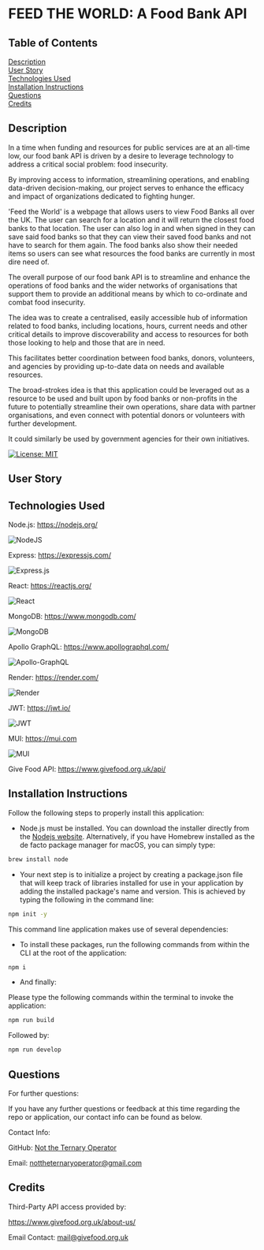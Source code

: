 # FEED THE WORLD: A Food Bank API

## Table of Contents
[Description](#description)  
[User Story](#user-story)  
[Technologies Used](#technologies-used)  
[Installation Instructions](#installation-instructions)  
[Questions](#questions)  
[Credits](#credits)  
 
## Description

In a time when funding and resources for public services are at an all-time low, our food bank API is driven by a desire to leverage technology to address a critical social problem: food insecurity. 

By improving access to information, streamlining operations, and enabling data-driven decision-making, our project serves to enhance the efficacy and impact of organizations dedicated to fighting hunger.

'Feed the World' is a webpage that allows users to view Food Banks all over the UK. The user can search for a location and it will return the closest food banks to that location. The user can also log in and when signed in they can save said food banks so that they can view their saved food banks and not have to search for them again. The food banks also show their needed items so users can see what resources the food banks are currently in most dire need of.

The overall purpose of our food bank API is to streamline and enhance the operations of food banks and the wider networks of organisations that support them to provide an additional means by which to co-ordinate and combat food insecurity.

The idea was to create a centralised, easily accessible hub of information related to food banks, including locations, hours, current needs and other critical details to improve discoverability and access to resources for both those looking to help and those that are in need.

This facilitates better coordination between food banks, donors, volunteers, and agencies by providing up-to-date data on needs and available resources.

The broad-strokes idea is that this application could be leveraged out as a resource to be used and built upon by food banks or non-profits in the future to potentially streamline their own operations, share data with partner organisations, and even connect with potential donors or volunteers with further development.

It could similarly be used by government agencies for their own initiatives.

[![License: MIT](https://img.shields.io/badge/License-MIT-yellow.svg)](https://opensource.org/licenses/MIT)

## User Story

## Technologies Used

Node.js: https://nodejs.org/

![NodeJS](https://img.shields.io/badge/node.js-6DA55F?style=for-the-badge&logo=node.js&logoColor=white)

Express: https://expressjs.com/

![Express.js](https://img.shields.io/badge/express.js-%23404d59.svg?style=for-the-badge&logo=express&logoColor=%2361DAFB)

React: https://reactjs.org/

![React](https://img.shields.io/badge/react-%2320232a.svg?style=for-the-badge&logo=react&logoColor=%2361DAFB)

MongoDB: https://www.mongodb.com/

![MongoDB](https://img.shields.io/badge/MongoDB-%234ea94b.svg?style=for-the-badge&logo=mongodb&logoColor=white)

Apollo GraphQL: https://www.apollographql.com/

![Apollo-GraphQL](https://img.shields.io/badge/-ApolloGraphQL-311C87?style=for-the-badge&logo=apollo-graphql)

Render: https://render.com/

![Render](https://img.shields.io/badge/Render-%46E3B7.svg?style=for-the-badge&logo=render&logoColor=white)

JWT: https://jwt.io/

![JWT](https://img.shields.io/badge/JWT-black?style=for-the-badge&logo=JSON%20web%20tokens)

MUI: https://mui.com

![MUI](https://img.shields.io/badge/MUI-%230081CB.svg?style=for-the-badge&logo=mui&logoColor=white)

Give Food API: https://www.givefood.org.uk/api/

## Installation Instructions

  Follow the following steps to properly install this application:


  * Node.js must be installed. You can download the installer directly from the [Nodejs website](https://nodejs.org). Alternatively, if you have Homebrew installed as the de facto package manager for macOS, you can simply type:

```bash
brew install node
```

  * Your next step is to initialize a project by creating a package.json file that will keep track of libraries installed for use in your application by adding the installed package's name and version. This is achieved by typing the following in the command line:

```bash
npm init -y
```

  This command line application makes use of several dependencies:

  * To install these packages, run the following commands from within the CLI at the root of the application:

```bash
npm i
```
  * And finally: 

  Please type the following commands within the terminal to invoke the application:

```bash
npm run build
```

Followed by:

```bash
npm run develop
```

## Questions
      
  For further questions:

  If you have any further questions or feedback at this time regarding the repo or application, our contact info can be found as below.
  
  Contact Info:

  GitHub: [Not the Ternary Operator](https://github.com/nottheternaryoperator)

  Email: [nottheternaryoperator@gmail.com](mailto:nottheternaryoperator@gmail.com)

## Credits

Third-Party API access provided by:

https://www.givefood.org.uk/about-us/

Email Contact: mail@givefood.org.uk